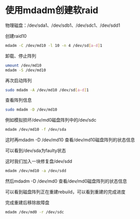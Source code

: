 # 使用mdadm创建软raid

物理磁盘：/dev/sda1、/dev/sdb1、/dev/sdc1、/dev/sdd1

创建raid10

```bash
mdadm -C /dev/md10 -l 10 -n 4 /dev/sd[a-d]1
```

卸载、停止阵列

```bash
umount /dev/md10
mdadm -S /dev/md10
```

再次启动阵列

```bash
sudo mdadm -A /dev/md10 /dev/sd[a-d]1
```

查看阵列信息

```bash
sudo mdadm -D /dev/md10
```

例如模拟损坏/dev/md0磁盘阵列中的/dev/sdc &#x20;

```bash
mdadm /dev/md10 -f /dev/sda
```

这时再mdadm -D /dev/md10 查看/dev/md10磁盘阵列的状态信息

可以看到/dev/sda为faulty状态 &#x20;

这时我们加入一块修复盘/dev/sdd

```bash
mdadm /dev/md10 -a /dev/sdd
```

然后mdadm -D /dev/md0 查看/dev/md0磁盘阵列的状态信息

可以看到磁盘阵列正在重建rebuild，可以看到重建的完成进度 &#x20;

完成重建后移除故障盘

```bash
mdadm /dev/md0 -r /dev/sdc
```
